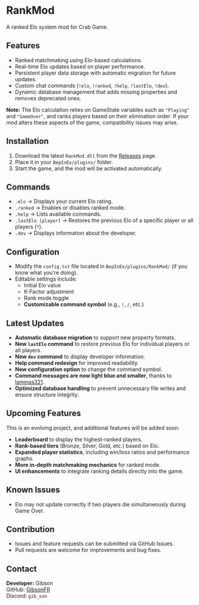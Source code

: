 # RankMod

A ranked Elo system mod for Crab Game.

## Features
- Ranked matchmaking using Elo-based calculations.
- Real-time Elo updates based on player performance.
- Persistent player data storage with automatic migration for future updates.
- Custom chat commands (`!elo`, `!ranked`, `!help`, `!lastElo`, `!dev`).
- Dynamic database management that adds missing properties and removes deprecated ones.

**Note:** The Elo calculation relies on GameState variables such as `"Playing"` and `"GameOver"`, and ranks players based on their elimination order. If your mod alters these aspects of the game, compatibility issues may arise. 

## Installation
1. Download the latest `RankMod.dll` from the [Releases](https://github.com/GibsonFR/RankMod_CrabGame/releases) page.
2. Place it in your `BepInEx/plugins/` folder.
3. Start the game, and the mod will be activated automatically.

## Commands
- `.elo` → Displays your current Elo rating.
- `.ranked` → Enables or disables ranked mode.
- `.help` → Lists available commands.
- `.lastElo [player]` → Restores the previous Elo of a specific player or all players (`*`).
- `.dev` → Displays information about the developer.

## Configuration
- Modify the `config.txt` file located in `BepInEx/plugins/RankMod/` (if you know what you're doing).
- Editable settings include:
  - Initial Elo value
  - K-Factor adjustment
  - Rank mode toggle
  - **Customizable command symbol** (e.g., `!`, `/`, etc.)

## Latest Updates
- **Automatic database migration** to support new property formats.
- **New `lastElo` command** to restore previous Elo for individual players or all players.
- **New `dev` command** to display developer information.
- **Help command redesign** for improved readability.
- **New configuration option** to change the command symbol.
- **Command messages are now light blue and smaller**, thanks to [lammas321](https://github.com/lammas321).
- **Optimized database handling** to prevent unnecessary file writes and ensure structure integrity.

## Upcoming Features
This is an evolving project, and additional features will be added soon:
- **Leaderboard** to display the highest-ranked players.
- **Rank-based tiers** (Bronze, Silver, Gold, etc.) based on Elo.
- **Expanded player statistics**, including win/loss ratios and performance graphs.
- **More in-depth matchmaking mechanics** for ranked mode.
- **UI enhancements** to integrate ranking details directly into the game.

## Known Issues
- Elo may not update correctly if two players die simultaneously during Game Over.

## Contribution
- Issues and feature requests can be submitted via GitHub Issues.
- Pull requests are welcome for improvements and bug fixes.

## Contact
**Developer:** Gibson  
GitHub: [GibsonFR](https://github.com/GibsonFR)  
Discord: `gib_son`
